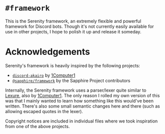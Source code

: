 # `#framework`

This is the Serenity framework, an extremely flexible and powerful framework for Discord bots.
Though it's not currently easily available for use in other projects, I hope to polish it up and release it someday.

# Acknowledgements

Serenity's framework is heavily inspired by the following projects:

- [`discord-akairo`](https://github.com/discord-akairo/discord-akairo) by [1Computer1](https://github.com/1Computer1)
- [`@sapphire/framework`](https://github.com/sapphire-project/framework) by the Sapphire Project contributors

Internally, the Serenity framework uses a parser/lexer quite similar to [Lexure](https://github.com/1Computer1/lexure), also by [1Computer1](https://github.com/1Computer1). The only reason I rolled my own version of this was that I mainly wanted to learn how something like this would've been written. There's also some small semantic changes here and there (such as allowing escaped quotes in the lexer).

Copyright notices are included in individual files where we took inspiration from one of the above projects.
